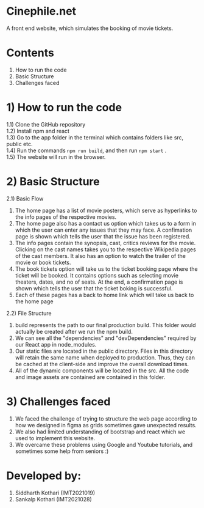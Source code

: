 # Cinephile.net
A front end website, which simulates the booking of movie tickets.

# Contents
1) How to run the code 
2) Basic Structure 
3) Challenges faced

# 1) How to run the code
1.1) Clone the GitHub repository \
1.2) Install npm and react \
1.3) Go to the app folder in the terminal which contains folders like src, public etc. \
1.4) Run the commands ```npm run build```, and then run ```npm start``` . \
1.5) The website will run in the browser.

# 2) Basic Structure
2.1) Basic Flow 


1) The home page has a list of movie posters, which serve as hyperlinks to the info pages of the respective movies. 
2) The home page also has a contact us option which takes us to a form in which the user can enter any issues that they may face. A confimation page is shown which tells the user that the issue has been registered. 
3) The info pages contain the synopsis, cast, critics reviews for the movie. Clicking on the cast names takes you to the respective Wikipedia pages of the cast members. It also has an option to watch the trailer of the movie or book tickets. 
4) The book tickets option will take us to the ticket booking page where the ticket will be booked. It contains options such as selecting movie theaters, dates, and no of seats. At the end, a confirmation page is shown which tells the user that the ticket boking is successful. 
5) Each of these pages has a back to home link which will take us back to the home page

2.2) File Structure 
 
1) build represents the path to our final production build. This folder would actually be created after we run the npm build.
2) We can see all the "dependencies" and "devDependencies" required by our React app in node_modules.
3) Our static files are located in the public directory. Files in this directory will retain the same name when deployed to production. Thus, they can be cached at the client-side and improve the overall download times.
4) All of the dynamic components will be located in the src. All the code and image assets are contained are contained in this folder.


# 3) Challenges faced

1) We faced the challenge of trying to structure the web page according to how we designed in figma as grids sometimes gave unexpected results.
2) We also had limited understanding of bootstrap and react which we used to implement this website.
3) We overcame these problems using Google and Youtube tutorials, and sometimes some help from seniors :)

# Developed by: 
1) Siddharth Kothari (IMT2021019) 
2) Sankalp Kothari (IMT2021028)
